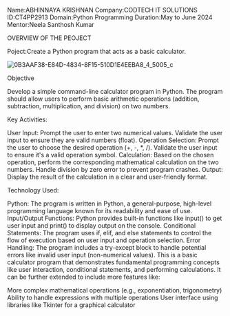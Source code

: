 Name:ABHINNAYA KRISHNAN
Company:CODTECH IT SOLUTIONS
ID:CT4PP2913
Domain:Python Programming
Duration:May to June 2024
Mentor:Neela Santhosh Kumar

OVERVIEW OF THE PEOJECT

Poject:Create a Python program that acts as a basic calculator. 

![0B3AAF38-E84D-4834-8F15-510D1E4EEBA8_4_5005_c](https://github.com/urk23cs1234/CODTECH-Task1/assets/156493402/901975b1-8752-442e-b895-ada5b9df052e)

Objective

Develop a simple command-line calculator program in Python.
The program should allow users to perform basic arithmetic operations (addition, subtraction, multiplication, and division) on two numbers.

Key Activities:

User Input:
Prompt the user to enter two numerical values.
Validate the user input to ensure they are valid numbers (float).
Operation Selection:
Prompt the user to choose the desired operation (+, -, *, /).
Validate the user input to ensure it's a valid operation symbol.
Calculation:
Based on the chosen operation, perform the corresponding mathematical calculation on the two numbers.
Handle division by zero error to prevent program crashes.
Output:
Display the result of the calculation in a clear and user-friendly format.

Technology Used:

Python: The program is written in Python, a general-purpose, high-level programming language known for its readability and ease of use.
Input/Output Functions: Python provides built-in functions like input() to get user input and print() to display output on the console.
Conditional Statements: The program uses if, elif, and else statements to control the flow of execution based on user input and operation selection.
Error Handling: The program includes a try-except block to handle potential errors like invalid user input (non-numerical values).
This is a basic calculator program that demonstrates fundamental programming concepts like user interaction, conditional statements, and performing calculations. It can be further extended to include more features like:

More complex mathematical operations (e.g., exponentiation, trigonometry)
Ability to handle expressions with multiple operations
User interface using libraries like Tkinter for a graphical calculator

